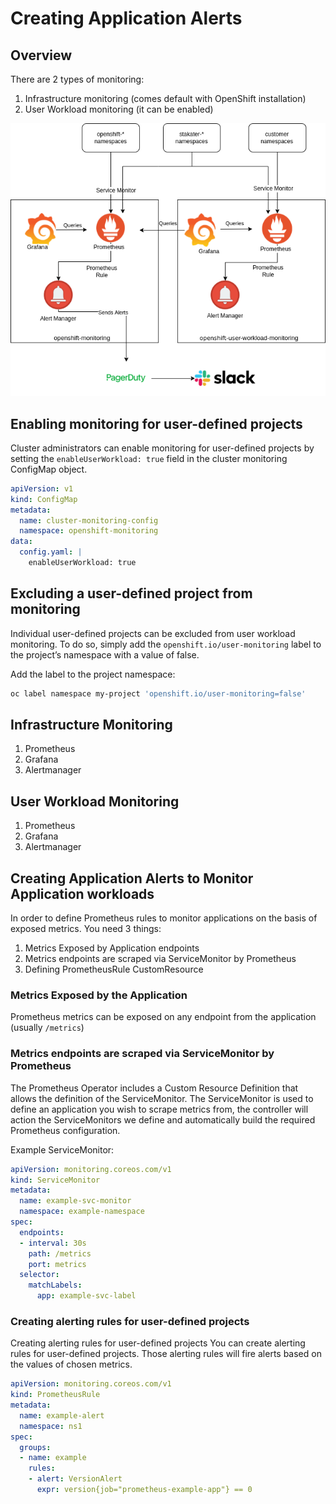 # Creating Application Alerts

## Overview

There are 2 types of monitoring:

1. Infrastructure monitoring (comes default with OpenShift installation)
2. User Workload monitoring (it can be enabled)

![Monitoring Diagram](./images/monitoring-diagram.png)

## Enabling monitoring for user-defined projects

Cluster administrators can enable monitoring for user-defined projects by setting the `enableUserWorkload: true` field in the cluster monitoring ConfigMap object.

```yaml
apiVersion: v1
kind: ConfigMap
metadata:
  name: cluster-monitoring-config
  namespace: openshift-monitoring
data:
  config.yaml: |
    enableUserWorkload: true 
```

## Excluding a user-defined project from monitoring

Individual user-defined projects can be excluded from user workload monitoring. To do so, simply add the `openshift.io/user-monitoring` label to the project’s namespace with a value of false.

Add the label to the project namespace:

```bash
oc label namespace my-project 'openshift.io/user-monitoring=false'
```

## Infrastructure Monitoring

1. Prometheus
2. Grafana
3. Alertmanager

## User Workload Monitoring

1. Prometheus
2. Grafana
3. Alertmanager

## Creating Application Alerts to Monitor Application workloads

In order to define Prometheus rules to monitor applications on the basis of exposed metrics. You need 3 things:

1. Metrics Exposed by Application endpoints
2. Metrics endpoints are scraped via ServiceMonitor by Prometheus
3. Defining PrometheusRule CustomResource

### Metrics Exposed by the Application

Prometheus metrics can be exposed on any endpoint from the application (usually `/metrics`)

### Metrics endpoints are scraped via ServiceMonitor by Prometheus

The Prometheus Operator includes a Custom Resource Definition that allows the definition of the ServiceMonitor. The ServiceMonitor is used to define an application you wish to scrape metrics from, the controller will action the ServiceMonitors we define and automatically build the required Prometheus configuration.

Example ServiceMonitor:

```yaml
apiVersion: monitoring.coreos.com/v1
kind: ServiceMonitor
metadata:
  name: example-svc-monitor
  namespace: example-namespace
spec:
  endpoints:
  - interval: 30s
    path: /metrics
    port: metrics
  selector:
    matchLabels:
      app: example-svc-label
```

### Creating alerting rules for user-defined projects

Creating alerting rules for user-defined projects
You can create alerting rules for user-defined projects. Those alerting rules will fire alerts based on the values of chosen metrics.

```yaml
apiVersion: monitoring.coreos.com/v1
kind: PrometheusRule
metadata:
  name: example-alert
  namespace: ns1
spec:
  groups:
  - name: example
    rules:
    - alert: VersionAlert
      expr: version{job="prometheus-example-app"} == 0
```
